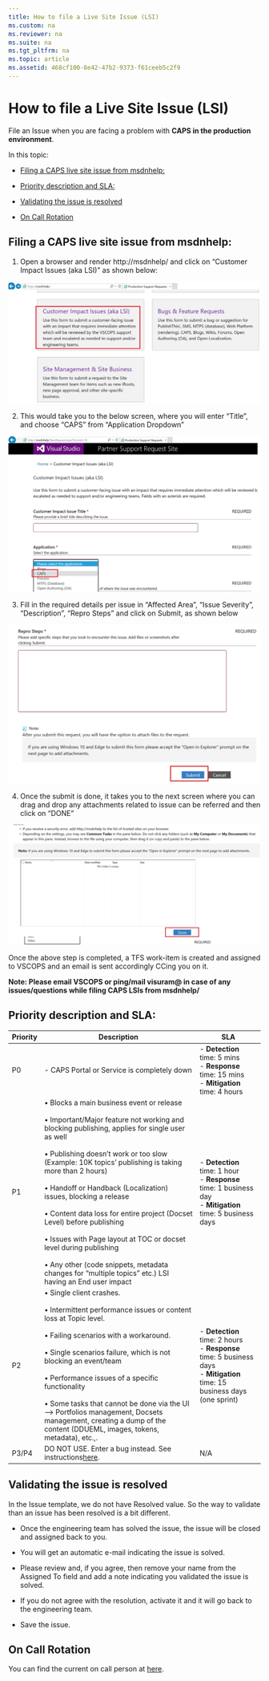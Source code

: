 ```yaml
---
title: How to file a Live Site Issue (LSI)
ms.custom: na
ms.reviewer: na
ms.suite: na
ms.tgt_pltfrm: na
ms.topic: article
ms.assetid: 468cf100-8e42-47b2-9373-f61ceeb5c2f9
---
```

# How to file a Live Site Issue (LSI)
File an Issue when you are facing a problem with **CAPS in the production environment**.

In this topic:

-   [Filing a CAPS live site issue from msdnhelp:](#FilingLSI)

-   [Priority description and SLA:](#PriorityAndSLA)

-   [Validating the issue is resolved](#ValidatingLSI)

-   [On Call Rotation](#LSIOnCall)

## <a name="FilingLSI"></a>Filing a CAPS live site issue from msdnhelp:
1)	Open a browser and render http://msdnhelp/ and click on “Customer Impact Issues (aka LSI)” as shown below:

![](../Image/LSIImg1.jpg)

2)	This would take you to the below screen, where you will enter “Title”, and choose “CAPS” from “Application Dropdown”

![](../Image/LSIIMg2.jpg)

3)	Fill in the required details per issue in “Affected Area”, “Issue Severity”, “Description”, “Repro Steps” and click on Submit, as shown below

![](../Image/LSIImg3.jpg)

4)	Once the submit is done, it takes you to the next screen where you can drag and drop any attachments related to issue can be referred and then click on “DONE”

![](../Image/LSIIMg4.jpg)

Once the above step is completed, a TFS work-item is created and assigned to VSCOPS and an email is sent accordingly CCing you on it.

**Note: Please email VSCOPS or ping/mail visuram@ in case of any issues/questions while filing CAPS LSIs from msdnhelp/**

## <a name="PriorityAndSLA"></a>Priority description and SLA:

|Priority|Description|SLA|
|------------|---------------|-------|
|P0|-   CAPS Portal or Service is completely down|-   **Detection** time: 5 mins<br />-   **Response** time: 15 mins<br />-   **Mitigation** time: 4 hours|
|P1|•	Blocks a main business event or release<br /><br />•	Important/Major feature not working and blocking publishing, applies for single user as well<br /><br />•	Publishing doesn’t work or too slow (Example: 10K topics’ publishing is taking more than 2 hours)<br /><br />•	Handoff or Handback (Localization) issues, blocking a release<br /><br />•	Content data loss for entire project (Docset Level) before publishing<br /><br />•	Issues with Page layout at TOC or docset level during publishing<br /><br />•	Any other (code snippets, metadata changes for “multiple topics” etc.) LSI having an End user impact|-   **Detection** time: 1 hour<br />-   **Response** time: 1 business day<br />-   **Mitigation** time: 5 business days|
|P2|•	Single client crashes.<br /><br />•	Intermittent performance issues or content loss at Topic level.<br /><br />•	Failing scenarios with a workaround.<br /><br />•	Single scenarios failure, which is not blocking an event/team<br /><br />•	Performance issues of a specific functionality<br /><br />•	Some tasks that cannot be done via the UI --&gt; Portfolios management, Docsets management,  creating a dump of the content (DDUEML, images, tokens, metadata), etc.,.|-   **Detection** time: 2 hours<br />-   **Response** time: 5 business days<br />-   **Mitigation** time: 15 business days (one sprint)|
|P3/P4|DO NOT USE. Enter a bug instead. See instructions[here](http://msdnhelp/NewRequest.aspx?formid=12).|N/A|

## <a name="ValidatingLSI"></a>Validating the issue is resolved
In the Issue template, we do not have Resolved value. So the way to validate than an issue has been resolved is a bit different.

-   Once the engineering team has solved the issue, the issue will be closed and assigned back to you.

-   You will get an automatic e-mail indicating the issue is solved.

-   Please review and, if you agree, then remove your name from the Assigned To field and add a note indicating you validated the issue is solved.

-   If you do not agree with the resolution, activate it and it will go back to the engineering team.

-   Save the issue.

## <a name="LSIOnCall"></a>On Call Rotation
You can find the current on call person at [here](https://icm.ad.msft.net/imp/CurrentOnCall.aspx?teamId=0&tenantId=20342&incdep=0&incvirt=1&mode=chain).

